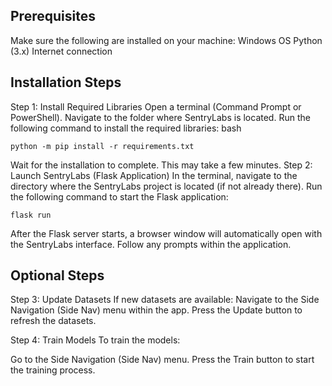 ## Prerequisites
Make sure the following are installed on your machine:
Windows OS
Python (3.x)
Internet connection

## Installation Steps
Step 1: Install Required Libraries
Open a terminal (Command Prompt or PowerShell).
Navigate to the folder where SentryLabs is located.
Run the following command to install the required libraries:
bash

```
python -m pip install -r requirements.txt
```

Wait for the installation to complete. This may take a few minutes.
Step 2: Launch SentryLabs (Flask Application)
In the terminal, navigate to the directory where the SentryLabs project is located (if not already there).
Run the following command to start the Flask application:
```
flask run
```

After the Flask server starts, a browser window will automatically open with the SentryLabs interface.
Follow any prompts within the application.

## Optional Steps
Step 3: Update Datasets
If new datasets are available:
Navigate to the Side Navigation (Side Nav) menu within the app.
Press the Update button to refresh the datasets.

Step 4: Train Models
To train the models:

Go to the Side Navigation (Side Nav) menu.
Press the Train button to start the training process.
